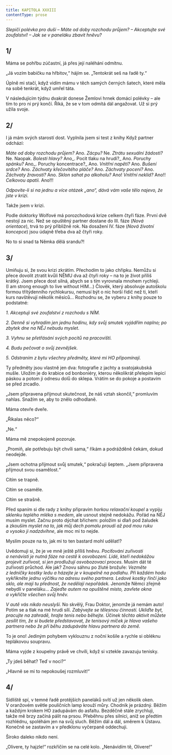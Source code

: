 ```yaml
---
title: KAPITOLA XXXIII
contentType: prose
---
```


_Slepičí polévka pro duši – Máte od doby rozchodu průjem? – Akceptujte své zoufalství! – Jak se v paneláku zbavit hněvu?_

## 1/

  

Máma se pohřbu zúčastní, já přes její naléhání odmítnu.

„Já vozím babičku na hřbitov,“ hájím se. „Tentokrát seš na řadě ty.“

Úplně mi stačí, když vidím mámu v těch samých černých šatech, které měla na sobě tenkrát, když umřel táta.

V následujícím týdnu dvakrát donese Žemlovi hrnek domácí polévky – ale tím to pro ni prý končí. Říká, že se v tom odmítá dál angažovat. Už si prý užila svoje.

## 2/

  

I já mám svých starostí dost. Vyplnila jsem si test z knihy Když partner odchází:

_Máte od doby rozchodu průjem?_ Ano. _Zácpu?_ Ne. _Ztrátu sexuální žádosti?_ Ne. Naopak. _Bolesti hlavy?_ Ano_. Pocit tlaku na hrudi?_ Ano. _Poruchy spánku?_ Ano_. Poruchy koncentrace?_ Ano. _Vnitřní napětí?_ Ano. _Bušení srdce?_ Ano. _Záchvaty křečovitého pláče?_ Ano. _Záchvaty pocení?_ Ano. _Záchvaty žravosti?_ Ano. _Sklon sahat po alkoholu?_ Ano! _Vnitřní neklid?_ Ano!! _Celkovou apatii._ Ano!!!

_Odpovíte-li si na jednu a více otázek „ano“, dává vám vaše tělo najevo, že jste v krizi._

Takže jsem v krizi.

Podle doktorky Wolfové má porozchodová krize celkem čtyři fáze. První dvě nestojí za nic. Než se opuštěný partner dostane do III. fáze (_Nová orientace_), trvá to prý přibližně rok. Na dosažení IV. fáze (_Nová životní koncepce_) jsou údajně třeba dva až čtyři roky.

No to si snad ta Němka dělá srandu?!

## 3/

  

Umiňuju si, že svou krizi zkrátím. Přechodím to jako chřipku. Nemůžu si přece dovolit ztratit kvůli NĚMU dva až čtyři roky – na to je život příliš krátký. Jsem přece dost silná, abych se s tím vyrovnala mnohem rychleji. (I am strong enough to live without HIM…) Člověk, který absolvuje autoškolu formou třítýdenního rychlokursu, nemusí být o nic horší řidič než ti, kteří kurs navštěvují několik měsíců… Rozhodnu se, že vyberu z knihy pouze to podstatné:

_1\. Akceptuji své zoufalství z rozchodu s NÍM._

_2\. Denně si vyhradím jen jednu hodinu, kdy svůj smutek vyjádřím naplno; po zbytek dne na NĚJ nebudu myslet._

_3\. Vyhnu se přetřásání svých pocitů na pracovišti._

_4\. Budu pečovat o svůj zevnějšek._

_5\. Odstraním z bytu všechny předměty, které mi HO připomínají._

Ty předměty jsou vlastně jen dva: fotografie z jachty a svatojakubská mušle. Uložím je do krabice od bonboniéry, kterou několikrát přelepím lepicí páskou a potom ji odnesu dolů do sklepa. Vrátím se do pokoje a postavím se před zrcadlo.

„Jsem připravena přijmout skutečnost, že náš vztah skončil,“ promluvím nahlas. Snažím se, aby to znělo odhodlaně.

Máma otevře dveře.

„Říkalas něco?“

„Ne.“

Máma mě znepokojeně pozoruje.

„Promiň, ale potřebuju být chvíli sama,“ říkám a podrážděně čekám, dokud neodejde.

„Jsem ochotna přijmout svůj smutek,“ pokračuji šeptem. „Jsem připravena přijmout svou osamělost.“

Cítím se trapně.

Cítím se osaměle.

Cítím se strašně.

Před spaním si dle rady z knihy připravím _horkou relaxační koupel_ a vypiju _sklenku teplého mléka s medem_, ale usnout stejně nedokážu. Pořád na NĚJ musím myslet. Začnu proto dýchat břichem: položím si dlaň pod žaludek a zkouším _myslet na to, jak můj dech pomalu proudí až pod mou ruku a vysoko ji nadzdvihne_, ale moc mi to nejde.

Myslím pouze na to, jak mi to ten bastard mohl udělat!?

Uvědomuji si, že je ve mně ještě příliš hněvu. _Pociťování zuřivosti_ _a nenávisti je nutná fáze na cestě k osvobození. Lidé, kteří nedokážou projevit zuřivost, si jen prodlužují osvobozovací proces._ Musím dát té zuřivosti průchod. Ale jak? Znovu sáhnu po žluté brožuře: _Vezměte z ledničky kostky ledu a házejte je v koupelně na podlahu. Při každém hodu vykřikněte jednu výčitku na adresu svého partnera. Ledové kostky řinčí jako sklo, ale mají tu přednost, že nedělají nepořádek._ Jenomže Němci zřejmě nebydlí v paneláku… _Zajeďte autem na opuštěné místo, zavřete okna a vykřičte všechen svůj hněv._

_V autě vás nikdo neuslyší._ No skvělý, Frau Doktor, jenomže já nemám auto! Potím se a tlak na mé hrudi sílí. _Zabývejte se tělesnou činností. Ukliďte byt, pracujte na zahradě, hrajte tenis nebo běhejte. Účinek těchto aktivit můžete zesílit tím, že si budete představovat, že tenisový míček je hlava vašeho partnera nebo že při běhu zadupáváte hlavu partnera do země._

To je ono! Jediným pohybem vyklouznu z noční košile a rychle si obléknu teplákovou soupravu.

Máma vyjde z koupelny právě ve chvíli, když si vztekle zavazuju tenisky.

„Ty jdeš běhat? Teď v noci?“

„Hlavně se mi to nepokoušej rozmluvit!“

## 4/

  

Sídliště spí, v temné řadě protějších paneláků svítí už jen několik oken. V oranžovém světle pouličních lamp krouží můry. Chodník je prázdný. Běžím a každým krokem HO zadupávám do asfaltu. Bezděčně stále zrychluji, takže mě brzy začíná pálit na prsou. Přeběhnu přes silnici, aniž se předtím rozhlédnu, spoléhám jen na svůj sluch. Běžím dál a dál, směrem k Ústavu. Konečně se zastavím a v předklonu vyčerpaně oddechuji.

Široko daleko nikdo není.

„Olivere, ty hajzle!“ rozkřičím se na celé kolo. „Nenávidím tě, Olivere!“

